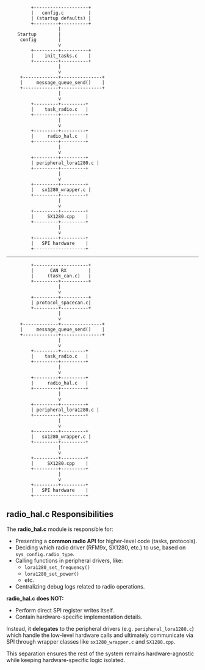              +--------------------+
             |   config.c         |
             | (startup defaults) |
             +---------+----------+
                       |
        Startup        |
         config        |
                       v
             +---------+----------+
             |    init_tasks.c    |
             +---------+----------+
                       |
                       v
         +-------------+---------------+
         |     message_queue_send()    |
         +-------------+---------------+
                       |
                       v
             +---------+---------+
             |    task_radio.c   |
             +---------+---------+
                       |
                       v
             +---------+---------+
             |     radio_hal.c   |
             +---------+---------+
                       |
                       v
             +---------+---------+
             | peripheral_lora1280.c |
             +---------+---------+
                       |
                       v
             +---------+---------+
             |   sx1280_wrapper.c |
             +---------+---------+
                       |
                       v
             +---------+---------+
             |     SX1280.cpp    |
             +---------+---------+
                       |
                       v
             +---------+---------+
             |   SPI hardware    |
             +-------------------+

-------------------------------------------------------

             +--------------------+
             |      CAN RX        |
             |     (task_can.c)   |
             +---------+----------+
                       |
                       v
             +---------+----------+
             | protocol_spacecan.c|
             +---------+----------+
                       |
                       v
         +-------------+---------------+
         |     message_queue_send()    |
         +-------------+---------------+
                       |
                       v
             +---------+---------+
             |    task_radio.c   |
             +---------+---------+
                       |
                       v
             +---------+---------+
             |     radio_hal.c   |
             +---------+---------+
                       |
                       v
             +---------+---------+
             | peripheral_lora1280.c |
             +---------+---------+
                       |
                       v
             +---------+---------+
             |   sx1280_wrapper.c |
             +---------+---------+
                       |
                       v
             +---------+---------+
             |     SX1280.cpp    |
             +---------+---------+
                       |
                       v
             +---------+---------+
             |   SPI hardware    |
             +-------------------+

## radio_hal.c Responsibilities

The **radio_hal.c** module is responsible for:

- Presenting a **common radio API** for higher-level code (tasks, protocols).
- Deciding which radio driver (RFM9x, SX1280, etc.) to use, based on `sys_config.radio_type`.
- Calling functions in peripheral drivers, like:
  - `lora1280_set_frequency()`
  - `lora1280_set_power()`
  - etc.
- Centralizing debug logs related to radio operations.

**radio_hal.c does NOT:**

- Perform direct SPI register writes itself.
- Contain hardware-specific implementation details.

Instead, it **delegates** to the peripheral drivers (e.g. `peripheral_lora1280.c`) which handle the low-level hardware calls and ultimately communicate via SPI through wrapper classes like `sx1280_wrapper.c` and `SX1280.cpp`.

This separation ensures the rest of the system remains hardware-agnostic while keeping hardware-specific logic isolated.